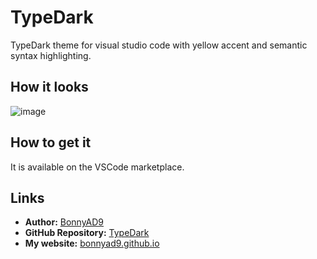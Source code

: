 # TypeDark
TypeDark theme for visual studio code with yellow accent and semantic syntax highlighting.

## How it looks
![image](https://user-images.githubusercontent.com/46282097/206718717-1f0b826d-b181-4d78-b607-174a9d2560c2.png)

## How to get it
It is available on the VSCode marketplace.

## Links
- **Author:** [BonnyAD9](https://github.com/BonnyAD9)
- **GitHub Repository:** [TypeDark](https://github.com/BonnyAD9/TypeDark)
- **My website:** [bonnyad9.github.io](https://bonnyad9.github.io/)
